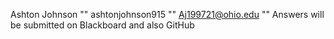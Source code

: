 Ashton Johnson
""
ashtonjohnson915
""
Aj199721@ohio.edu
""
Answers will be submitted on Blackboard and also GitHub

